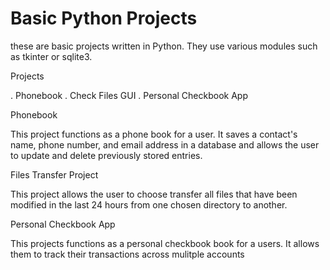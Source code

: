 # Basic Python Projects
 these are basic projects written in Python. They use various modules such as tkinter or sqlite3.
 
  Projects


. Phonebook
. Check Files GUI
. Personal Checkbook App




 Phonebook

This project functions as a phone book for a user. It saves a contact's name, phone number, and 
email address in a database and allows the user to update and delete previously stored entries.


 Files Transfer Project

This project allows the user to choose transfer all files that have been modified in the last 24 hours from one  chosen  directory to another. 


 Personal Checkbook App

This projects functions as a personal checkbook book for a users. It allows them to track their transactions across mulitple accounts

